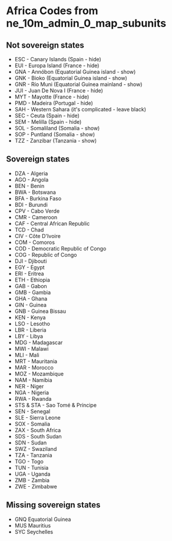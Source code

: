 # Africa Codes from ne_10m_admin_0_map_subunits

## Not sovereign states

- ESC - Canary Islands (Spain - hide)
- EUI - Europa Island (France - hide)
- GNA - Annóbon (Equatorial Guinea island - show)
- GNK - Bioko (Equatorial Guinea island - show)
- GNR - Río Muni (Equatorial Guinea mainland - show)
- JUI - Juan De Nova I (France - hide)
- MYT - Mayotte (France - hide)
- PMD - Madeira (Portugal - hide)
- SAH - Western Sahara (it's complicated - leave black)
- SEC - Ceuta (Spain - hide)
- SEM - Melilla (Spain - hide)
- SOL - Somaliland (Somalia - show)
- SOP - Puntland (Somalia - show)
- TZZ - Zanzibar (Tanzania - show)

## Sovereign states

- DZA - Algeria
- AGO - Angola
- BEN - Benin
- BWA - Botswana
- BFA - Burkina Faso
- BDI - Burundi
- CPV - Cabo Verde
- CMR - Cameroon
- CAF - Central African Republic
- TCD - Chad
- CIV - Côte D'Ivoire
- COM - Comoros
- COD - Democratic Republic of Congo
- COG - Republic of Congo
- DJI - Djibouti
- EGY - Egypt
- ERI - Eritrea
- ETH - Ethiopia
- GAB - Gabon
- GMB - Gambia
- GHA - Ghana
- GIN - Guinea
- GNB - Guinea Bissau
- KEN - Kenya
- LSO - Lesotho
- LBR - Liberia
- LBY - Libya
- MDG - Madagascar
- MWI - Malawi
- MLI - Mali
- MRT - Mauritania
- MAR - Morocco
- MOZ - Mozambique
- NAM - Namibia
- NER - Niger
- NGA - Nigeria
- RWA - Rwanda
- STS & STA - Sao Tomé & Príncipe
- SEN - Senegal
- SLE - Sierra Leone
- SOX - Somalia
- ZAX - South Africa
- SDS - South Sudan
- SDN - Sudan
- SWZ - Swaziland
- TZA - Tanzania
- TGO - Togo
- TUN - Tunisia
- UGA - Uganda
- ZMB - Zambia
- ZWE - Zimbabwe

## Missing sovereign states

- GNQ Equatorial Guinea
- MUS Mauritius
- SYC Seychelles
